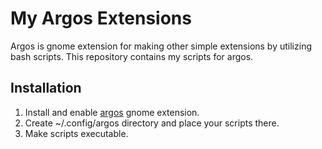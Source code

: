 # My Argos Extensions
Argos is gnome extension for making other simple extensions by utilizing bash scripts. This repository contains my scripts for argos.

## Installation
1. Install and enable [argos](https://github.com/p-e-w/argos) gnome extension.
2. Create ~/.config/argos directory and place your scripts there.
3. Make scripts executable.